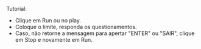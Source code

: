 Tutorial:
- Clique em Run ou no play.
- Coloque o limite, responda os questionamentos.
- Caso, não retorne a mensagem para apertar "ENTER" ou "SAIR", clique em Stop e novamente em Run.
